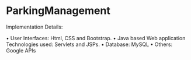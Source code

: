 # ParkingManagement

Implementation Details:

•	User Interfaces: Html, CSS and Bootstrap.
•	Java based Web application Technologies used: Servlets and JSPs.
•	Database: MySQL
•	Others: Google APIs
